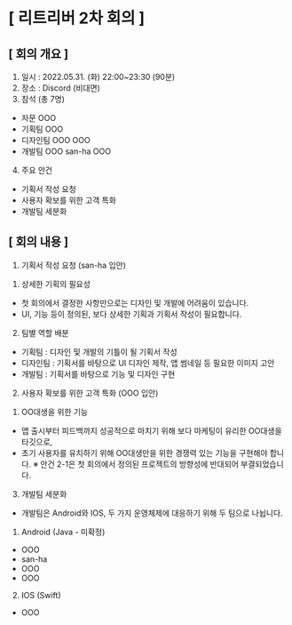 [ 리트리버 2차 회의 ]
===============

## [ 회의 개요 ]
1. 일시 : 2022.05.31. (화) 22:00~23:30 (90분)
2. 장소 : Discord (비대면)
3. 참석 (총 7명)
 - 자문 OOO
 - 기획팀 OOO
 - 디자인팀 OOO OOO
 - 개발팀 OOO san-ha OOO
4. 주요 안건
 - 기획서 작성 요청
 - 사용자 확보를 위한 고객 특화
 - 개발팀 세분화

## [ 회의 내용 ]
1. 기획서 작성 요청 (san-ha 입안)
 1) 상세한 기획의 필요성
   - 첫 회의에서 결정한 사항만으로는 디자인 및 개발에 어려움이 있습니다.
   - UI, 기능 등이 정의된, 보다 상세한 기획과 기획서 작성이 필요합니다.
 2) 팀별 역할 배분
   - 기획팀 : 디자인 및 개발의 기틀이 될 기획서 작성
   - 디자인팀 : 기획서를 바탕으로 UI 디자인 제작, 앱 썸네일 등 필요한 이미지 고안
   - 개발팀 : 기획서를 바탕으로 기능 및 디자인 구현
 
2. 사용자 확보를 위한 고객 특화 (OOO 입안)
 1) OO대생을 위한 기능
   - 앱 출시부터 피드백까지 성공적으로 마치기 위해 보다 마케팅이 유리한 OO대생을 타깃으로,
   - 초기 사용자를 유치하기 위해 OO대생만을 위한 경쟁력 있는 기능을 구현해야 합니다.
※ 안건 2-1은 첫 회의에서 정의된 프로젝트의 방향성에 반대되어 부결되었습니다.

3. 개발팀 세분화
 - 개발팀은 Android와 IOS, 두 가지 운영체제에 대응하기 위해 두 팀으로 나뉩니다.
 1) Android (Java - 미확정)
   - OOO
   - san-ha
   - OOO
   - OOO
 2) IOS (Swift)
   - OOO